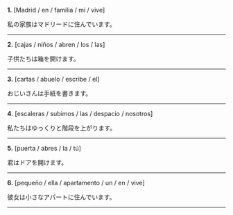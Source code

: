 **1.** [Madrid / en / familia / mi / vive]

私の家族はマドリードに住んでいます。

_______________________________________

**2.** [cajas / niños / abren / los / las]

子供たちは箱を開けます。

_______________________________________

**3.** [cartas / abuelo / escribe / el]

おじいさんは手紙を書きます。

_______________________________________

**4.** [escaleras / subimos / las / despacio / nosotros]

私たちはゆっくりと階段を上がります。

_______________________________________

**5.** [puerta / abres / la / tú]

君はドアを開けます。

_______________________________________

**6.** [pequeño / ella / apartamento / un / en / vive]

彼女は小さなアパートに住んでいます。

_______________________________________